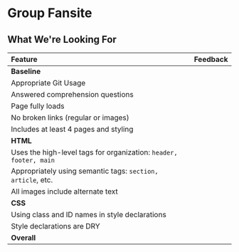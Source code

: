 # Group Fansite
## What We're Looking For

Feature | Feedback
:------------- | :-------------
**Baseline** |
Appropriate Git Usage |
Answered comprehension questions |
Page fully loads |
No broken links (regular or images) |
Includes at least 4 pages and styling |
**HTML** |
Uses the high-level tags for organization: `header, footer, main` |
Appropriately using semantic tags: `section, article`, etc. |
All images include alternate text |
**CSS** |
Using class and ID names in style declarations |
Style declarations are DRY |
**Overall** |
